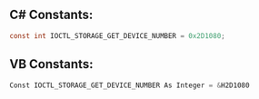 
## C# Constants:
```cs
const int IOCTL_STORAGE_GET_DEVICE_NUMBER = 0x2D1080;
```

## VB Constants:
```cs
Const IOCTL_STORAGE_GET_DEVICE_NUMBER As Integer = &H2D1080
```
